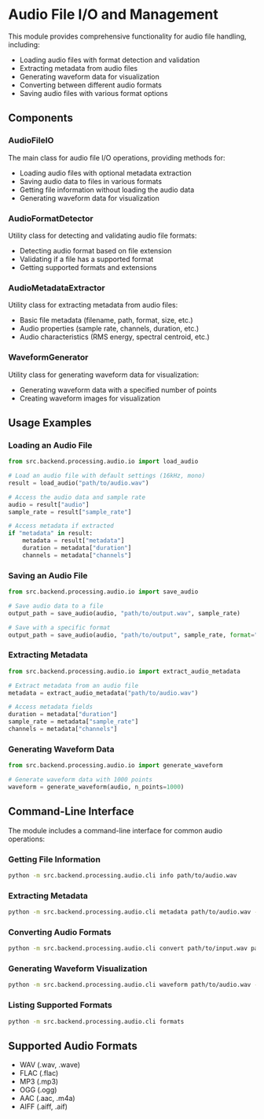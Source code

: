 # Audio File I/O and Management

This module provides comprehensive functionality for audio file handling, including:

- Loading audio files with format detection and validation
- Extracting metadata from audio files
- Generating waveform data for visualization
- Converting between different audio formats
- Saving audio files with various format options

## Components

### AudioFileIO

The main class for audio file I/O operations, providing methods for:

- Loading audio files with optional metadata extraction
- Saving audio data to files in various formats
- Getting file information without loading the audio data
- Generating waveform data for visualization

### AudioFormatDetector

Utility class for detecting and validating audio file formats:

- Detecting audio format based on file extension
- Validating if a file has a supported format
- Getting supported formats and extensions

### AudioMetadataExtractor

Utility class for extracting metadata from audio files:

- Basic file metadata (filename, path, format, size, etc.)
- Audio properties (sample rate, channels, duration, etc.)
- Audio characteristics (RMS energy, spectral centroid, etc.)

### WaveformGenerator

Utility class for generating waveform data for visualization:

- Generating waveform data with a specified number of points
- Creating waveform images for visualization

## Usage Examples

### Loading an Audio File

```python
from src.backend.processing.audio.io import load_audio

# Load an audio file with default settings (16kHz, mono)
result = load_audio("path/to/audio.wav")

# Access the audio data and sample rate
audio = result["audio"]
sample_rate = result["sample_rate"]

# Access metadata if extracted
if "metadata" in result:
    metadata = result["metadata"]
    duration = metadata["duration"]
    channels = metadata["channels"]
```

### Saving an Audio File

```python
from src.backend.processing.audio.io import save_audio

# Save audio data to a file
output_path = save_audio(audio, "path/to/output.wav", sample_rate)

# Save with a specific format
output_path = save_audio(audio, "path/to/output", sample_rate, format="flac")
```

### Extracting Metadata

```python
from src.backend.processing.audio.io import extract_audio_metadata

# Extract metadata from an audio file
metadata = extract_audio_metadata("path/to/audio.wav")

# Access metadata fields
duration = metadata["duration"]
sample_rate = metadata["sample_rate"]
channels = metadata["channels"]
```

### Generating Waveform Data

```python
from src.backend.processing.audio.io import generate_waveform

# Generate waveform data with 1000 points
waveform = generate_waveform(audio, n_points=1000)
```

## Command-Line Interface

The module includes a command-line interface for common audio operations:

### Getting File Information

```bash
python -m src.backend.processing.audio.cli info path/to/audio.wav
```

### Extracting Metadata

```bash
python -m src.backend.processing.audio.cli metadata path/to/audio.wav --output metadata.json
```

### Converting Audio Formats

```bash
python -m src.backend.processing.audio.cli convert path/to/input.wav path/to/output.flac --format flac --sample-rate 44100
```

### Generating Waveform Visualization

```bash
python -m src.backend.processing.audio.cli waveform path/to/audio.wav --output waveform.png --width 800 --height 200
```

### Listing Supported Formats

```bash
python -m src.backend.processing.audio.cli formats
```

## Supported Audio Formats

- WAV (.wav, .wave)
- FLAC (.flac)
- MP3 (.mp3)
- OGG (.ogg)
- AAC (.aac, .m4a)
- AIFF (.aiff, .aif)